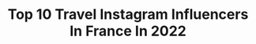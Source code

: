 ---
title: Top 10 Travel Instagram Influencers In France In 2022
description: >-
  Find top travel Instagram influencers in France in 2022. Most popular hashtags: #wanderlust #passionpassport #explorerbabes.
platform: Instagram
hits: 2890
text_top: Analyze the most popular Instagram profiles on inBeat.
text_bottom: Our search engine aggregates 2890 Instagram influencers like this in France for you to pitch.
profiles:
  - username: "camisomc"
    fullname: >-
      ⚜️𝓒𝓪𝓶𝓲𝓼𝓸⚜️🅩🅞🅤🅗🅔🅘🅡⚜️
    bio: >-
      𝓐 𝓵𝓪 𝓻𝓮𝓬𝓱𝓮𝓻𝓬𝓱𝓮 𝓭𝓾 𝓫𝓸𝓷𝓱𝓮𝓾𝓻.. 🧗🏽‍♂️ In love 💎 @kassandra_smnt 🍒 Lifestyle • Travel • Model 🏝 Mandataire immo IAD🏡 STAFF Basic fit🏋🏽
    location: "France"
    followers: 2519
    engagement: 2368
    commentsToLikes: 0.286921
    id: ck6u08k62e87m0j71hnk7y9dp
    verified: false
    hashtags: "#lookoftheday, #tendance, #blackeyes, #goldenhour"
  - username: "sisiangelove"
    fullname: >-
      S I S I 🎀 | BLOGGER&DREAMER
    bio: >-
      Travel • Fashion • Lifestyle 🌍Creator of #the12project2019 ✈️Exploring beautiful places around the world 📍Sofia, Bulgaria
    location: "France"
    followers: 9746
    engagement: 1490
    commentsToLikes: 0.199851
    id: ck9hbpabohvg00j782prd70tu
    verified: false
    hashtags: "#giveaway, #glutenfreebg, #bezglutenbulgaria, #balviten"
  - username: "wanderlustyralu"
    fullname: >-
      Raluca Oprea
    bio: >-
      🧠 MD Psychiatry Resident ✈️ Looking at life through travel-colored glasses 🎓 President at @fasmrromania 🌍 38 countries & counting
    location: "France"
    followers: 5880
    engagement: 1476
    commentsToLikes: 0.089824
    id: ck8t50pc48gof0j78wof43pim
    verified: false
    hashtags: "#fathombracelets"
  - username: "coco_life18"
    fullname: >-
      Coralie 🌸
    bio: >-
      ♡ Happy Mum♡ Clara & Calvin ♡ In love ♡ ☆ Lifestyle, Look, Food, Déco, Travel ☆
    location: "France"
    followers: 6458
    engagement: 1362
    commentsToLikes: 0.394079
    id: ckf5r3xhebc290j23x86qrar4
    verified: false
    hashtags: "#dailylook, #outfit, #fashion, #ootdshare"
  - username: "lady_pitaya"
    fullname: >-
      Christine T.
    bio: >-
      📍Paris 🇨🇵 Travel lover 🛩️🌍 A little geek in my spare time 🤓
    location: "France"
    followers: 14430
    engagement: 1273
    commentsToLikes: 0.167510
    id: ck5zsif4wyk0a0i14rjasoi4m
    verified: false
    hashtags: "#falloutfit, #robepull, #asianmodel, #sheinoutfit"
  - username: "liv_hanna_d"
    fullname: >-
      Liv Hanna D
    bio: >-
      📃 My visual travel diary 🇫🇷 Based in Lyon #france 📷 Canon France/DJI 📩 livhannad@gmail.com
    location: "France"
    followers: 52110
    engagement: 977
    commentsToLikes: 0.062502
    id: ck0w57xx42cao0i195imlrikj
    verified: false
    hashtags: "#blogger, #wonderful, #toureiffel, #travel"
  - username: "travelofemotions"
    fullname: >-
      LORAINE 🏞💕
    bio: >-
      🇫🇷 French girl | Traveling the wolrd | Paris & Munich 🌻Personal development 💌travelofemotions@gmail.com ⬇️MON BLOG VOYAGES & AVENTURES
    location: "France"
    followers: 24393
    engagement: 926
    commentsToLikes: 0.060426
    id: ck13cwshf2jo70i197fsmdvjn
    verified: false
    hashtags: "#mountainstones, #igersfrance, #globetrotter, #sunriselovers"
  - username: "saraverjans"
    fullname: >-
      S a r a 🍁 travel & lifestyle
    bio: >-
      Your daily dose of at home and far away inspiration 🍂 • Travel & coffee love ☕️ • Interior & aesthetics 📍Belgium
    location: "France"
    followers: 3462
    engagement: 2934
    commentsToLikes: 0.358668
    id: ckapbo6au0o220i7868p79uwm
    verified: false
    hashtags: "#goldenhourlight, #iamtb, #wonderful, #journeysofgirls"
  - username: "amanda.lm"
    fullname: >-
      A M A N D A 🌸
    bio: >-
      🇫🇷|🇵🇹 Travel 🌍 Keep smiling life is beautiful 🕊
    location: "France"
    followers: 5019
    engagement: 1790
    commentsToLikes: 0.215018
    id: ckf5ng7way4mo0j23d13qzthl
    verified: false
    hashtags: ""
  - username: "travelmoreland"
    fullname: >-
      Antonis & Angelina║Island Life
    bio: >-
      💛 Best spots, love & inspiration 🎞 Edit like us @travelmorepresets 📸 Shop our filters 💥 sales up to 50% 🌈 Travel more, explore 🇬🇷🇨🇾 📍#cyprus
    location: "France"
    followers: 12614
    engagement: 1353
    commentsToLikes: 0.407936
    id: ck8tb3s9cu5ix0j7886hm5myt
    verified: false
    hashtags: "#seacaves, #relationshipgoals, #cypruslife, #couplesession"
---